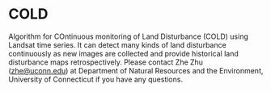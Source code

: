 # COLD
Algorithm for COntinuous monitoring of Land Disturbance (COLD) using Landsat time series. It can detect many kinds of land disturbance continuously as new images are collected and provide historical land disturbance maps retrospectively.
Please contact Zhe Zhu (zhe@uconn.edu) at Department of Natural Resources and the Environment, University of Connecticut if you have any questions.
